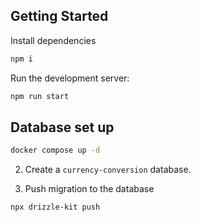 ## Getting Started

Install dependencies

```bash
npm i
```

Run the development server:

```bash
npm run start
```

## Database set up

```bash
docker compose up -d
```

2. Create a `currency-conversion` database.

3. Push migration to the database

```bash
npx drizzle-kit push
```
